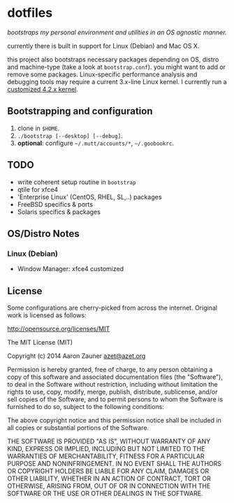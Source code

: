 # dotfiles
*bootstraps my personal environment and utilities in an OS agnostic manner.*

currently there is built in support for Linux (Debian) and Mac OS X.

this project also bootstraps necessary packages depending on OS, distro
and machine-type (take a look at `bootstrap.conf`). you might want to add
or remove some packages. Linux-specific performance analysis and debugging
tools may require a current 3.x-line Linux kernel. I currently run a
[customized 4.2.x
kernel](https://gist.github.com/azet/c3d83ac6307f0938686a).

## Bootstrapping and configuration
1. clone in `$HOME`.
2. `./bootstrap [--desktop] [--debug]`.
3. **optional**: configure `~/.mutt/accounts/*`, `~/.goobookrc`.

## TODO
* write coherent setup routine in `bootstrap`
* qtile for xfce4
* 'Enterprise Linux' (CentOS, RHEL, SL,..) packages
* FreeBSD specifics & ports
* Solaris specifics & packages

## OS/Distro Notes
### Linux (Debian)
* Window Manager: xfce4 customized

## License
Some configurations are cherry-picked from across the internet. Original
work is licensed as follows:

http://opensource.org/licenses/MIT

The MIT License (MIT)

Copyright (c) 2014 Aaron Zauner <azet@azet.org>

Permission is hereby granted, free of charge, to any person obtaining a copy of this software and associated documentation files (the "Software"), to deal in the Software without restriction, including without limitation the rights to use, copy, modify, merge, publish, distribute, sublicense, and/or sell copies of the Software, and to permit persons to whom the Software is furnished to do so, subject to the following conditions:

The above copyright notice and this permission notice shall be included in all copies or substantial portions of the Software.

THE SOFTWARE IS PROVIDED "AS IS", WITHOUT WARRANTY OF ANY KIND, EXPRESS OR IMPLIED, INCLUDING BUT NOT LIMITED TO THE WARRANTIES OF MERCHANTABILITY, FITNESS FOR A PARTICULAR PURPOSE AND NONINFRINGEMENT. IN NO EVENT SHALL THE AUTHORS OR COPYRIGHT HOLDERS BE LIABLE FOR ANY CLAIM, DAMAGES OR OTHER LIABILITY, WHETHER IN AN ACTION OF CONTRACT, TORT OR OTHERWISE, ARISING FROM, OUT OF OR IN CONNECTION WITH THE SOFTWARE OR THE USE OR OTHER DEALINGS IN THE SOFTWARE.
